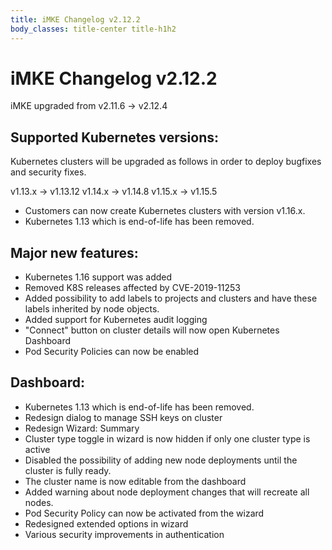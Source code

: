 ```yaml
---
title: iMKE Changelog v2.12.2
body_classes: title-center title-h1h2
---
```


# iMKE Changelog v2.12.2

iMKE upgraded from v2.11.6 → v2.12.4

## Supported Kubernetes versions:

Kubernetes clusters will be upgraded as follows in order to deploy bugfixes and security fixes.

v1.13.x -> v1.13.12
v1.14.x -> v1.14.8
v1.15.x -> v1.15.5

- Customers can now create Kubernetes clusters with version v1.16.x.
- Kubernetes 1.13 which is end-of-life has been removed.

## Major new features:

- Kubernetes 1.16 support was added
- Removed K8S releases affected by CVE-2019-11253
- Added possibility to add labels to projects and clusters and have these labels inherited by node objects.
- Added support for Kubernetes audit logging
- "Connect" button on cluster details will now open Kubernetes Dashboard
- Pod Security Policies can now be enabled

## Dashboard:

- Kubernetes 1.13 which is end-of-life has been removed.
- Redesign dialog to manage SSH keys on cluster
- Redesign Wizard: Summary
- Cluster type toggle in wizard is now hidden if only one cluster type is active
- Disabled the possibility of adding new node deployments until the cluster is fully ready.
- The cluster name is now editable from the dashboard
- Added warning about node deployment changes that will recreate all nodes.
- Pod Security Policy can now be activated from the wizard
- Redesigned extended options in wizard
- Various security improvements in authentication